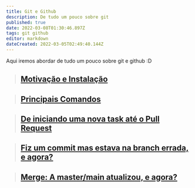 ```yaml
---
title: Git e Github
description: De tudo um pouco sobre git
published: true
date: 2022-03-08T01:30:46.897Z
tags: git github
editor: markdown
dateCreated: 2022-03-05T02:49:40.144Z
---
```


Aqui iremos abordar de tudo um pouco sobre git e github :D

> ## [Motivação e Instalação](/git/instalacao)

> ## [Principais Comandos](/git/comandos-basicos)

> ## [De iniciando uma nova task até o Pull Request](/git/processo)

> ## [Fiz um commit mas estava na branch errada, e agora?](/git/desfazer-commit)

> ## [Merge: A master/main atualizou, e agora?](/git/merge)
